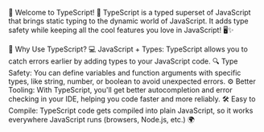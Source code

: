 🎉 Welcome to TypeScript! 🎉
TypeScript is a typed superset of JavaScript that brings static typing to the dynamic world of JavaScript. It adds type safety while keeping all the cool features you love in JavaScript! 🖥️✨

🔑 Why Use TypeScript?
💻 JavaScript + Types: TypeScript allows you to catch errors earlier by adding types to your JavaScript code.
🔍 Type Safety: You can define variables and function arguments with specific types, like string, number, or boolean to avoid unexpected errors.
⚙️ Better Tooling: With TypeScript, you'll get better autocompletion and error checking in your IDE, helping you code faster and more reliably.
🛠️ Easy to Compile: TypeScript code gets compiled into plain JavaScript, so it works everywhere JavaScript runs (browsers, Node.js, etc.) 🌍
